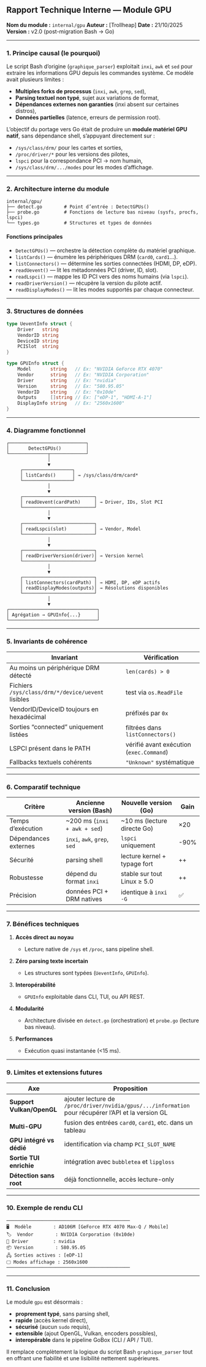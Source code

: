 ## Rapport Technique Interne — Module GPU

**Nom du module :** `internal/gpu`
**Auteur :** [Trollheap]
**Date :** 21/10/2025
**Version :** v2.0 (post-migration Bash → Go)

---

### 1. Principe causal (le pourquoi)

Le script Bash d’origine (`graphique_parser`) exploitait `inxi`, `awk` et `sed` pour extraire les informations GPU depuis les commandes système.
Ce modèle avait plusieurs limites :

* **Multiples forks de processus** (`inxi`, `awk`, `grep`, `sed`),
* **Parsing textuel non typé**, sujet aux variations de format,
* **Dépendances externes non garanties** (inxi absent sur certaines distros),
* **Données partielles** (latence, erreurs de permission root).

L’objectif du portage vers Go était de produire un **module matériel GPU natif**, sans dépendance shell, s’appuyant directement sur :

* `/sys/class/drm/` pour les cartes et sorties,
* `/proc/driver/*` pour les versions des pilotes,
* `lspci` pour la correspondance PCI → nom humain,
* `/sys/class/drm/.../modes` pour les modes d’affichage.

---

### 2. Architecture interne du module

```
internal/gpu/
├── detect.go        # Point d’entrée : DetectGPUs()
├── probe.go         # Fonctions de lecture bas niveau (sysfs, procfs, lspci)
└── types.go         # Structures et types de données
```

#### Fonctions principales

* `DetectGPUs()` — orchestre la détection complète du matériel graphique.
* `listCards()` — énumère les périphériques DRM (`card0`, `card1`...).
* `listConnectors()` — détermine les sorties connectées (HDMI, DP, eDP).
* `readUevent()` — lit les métadonnées PCI (driver, ID, slot).
* `readLspci()` — mappe les ID PCI vers des noms humains (via `lspci`).
* `readDriverVersion()` — récupère la version du pilote actif.
* `readDisplayModes()` — lit les modes supportés par chaque connecteur.

---

### 3. Structures de données

```go
type UeventInfo struct {
    Driver   string
    VendorID string
    DeviceID string
    PCISlot  string
}

type GPUInfo struct {
    Model       string   // Ex: "NVIDIA GeForce RTX 4070"
    Vendor      string   // Ex: "NVIDIA Corporation"
    Driver      string   // Ex: "nvidia"
    Version     string   // Ex: "580.95.05"
    VendorID    string   // Ex: "0x10de"
    Outputs     []string // Ex: ["eDP-1", "HDMI-A-1"]
    DisplayInfo string   // Ex: "2560x1600"
}
```

---

### 4. Diagramme fonctionnel

```
┌────────────────────────────┐
│       DetectGPUs()         │
└──────────────┬─────────────┘
               │
               ▼
     ┌──────────────────┐
     │ listCards()      │ → /sys/class/drm/card*
     └──────────────────┘
               │
               ▼
     ┌──────────────────────────┐
     │ readUevent(cardPath)     │ → Driver, IDs, Slot PCI
     └──────────────────────────┘
               │
               ▼
     ┌──────────────────────────┐
     │ readLspci(slot)          │ → Vendor, Model
     └──────────────────────────┘
               │
               ▼
     ┌──────────────────────────┐
     │ readDriverVersion(driver)│ → Version kernel
     └──────────────────────────┘
               │
               ▼
     ┌──────────────────────────┐
     │ listConnectors(cardPath) │ → HDMI, DP, eDP actifs
     │ readDisplayModes(outputs)│ → Résolutions disponibles
     └──────────────────────────┘
               │
               ▼
┌────────────────────────────────┐
│ Agrégation → GPUInfo{...}      │
└────────────────────────────────┘
```

---

### 5. Invariants de cohérence

| Invariant                                          | Vérification                             |
| -------------------------------------------------- | ---------------------------------------- |
| Au moins un périphérique DRM détecté               | `len(cards) > 0`                         |
| Fichiers `/sys/class/drm/*/device/uevent` lisibles | test via `os.ReadFile`                   |
| VendorID/DeviceID toujours en hexadécimal          | préfixés par `0x`                        |
| Sorties “connected” uniquement listées             | filtrées dans `listConnectors()`         |
| LSPCI présent dans le PATH                         | vérifié avant exécution (`exec.Command`) |
| Fallbacks textuels cohérents                       | `"Unknown"` systématique                 |

---

### 6. Comparatif technique

| Critère              | Ancienne version (Bash)      | Nouvelle version (Go)        | Gain |
| -------------------- | ---------------------------- | ---------------------------- | ---- |
| Temps d’exécution    | ~200 ms (`inxi + awk + sed`) | ~10 ms (lecture directe Go)  | ×20  |
| Dépendances externes | `inxi`, `awk`, `grep`, `sed` | `lspci` uniquement           | -90% |
| Sécurité             | parsing shell                | lecture kernel + typage fort | ++   |
| Robustesse           | dépend du format `inxi`      | stable sur tout Linux ≥ 5.0  | ++   |
| Précision            | données PCI + DRM natives    | identique à `inxi -G`        | ✅    |

---

### 7. Bénéfices techniques

1. **Accès direct au noyau**

   * Lecture native de `/sys` et `/proc`, sans pipeline shell.
2. **Zéro parsing texte incertain**

   * Les structures sont typées (`UeventInfo`, `GPUInfo`).
3. **Interopérabilité**

   * `GPUInfo` exploitable dans CLI, TUI, ou API REST.
4. **Modularité**

   * Architecture divisée en `detect.go` (orchestration) et `probe.go` (lecture bas niveau).
5. **Performances**

   * Exécution quasi instantanée (<15 ms).

---

### 9. Limites et extensions futures

| Axe                       | Proposition                                                                                         |
| ------------------------- | --------------------------------------------------------------------------------------------------- |
| **Support Vulkan/OpenGL** | ajouter lecture de `/proc/driver/nvidia/gpus/.../information` pour récupérer l’API et la version GL |
| **Multi-GPU**             | fusion des entrées `card0`, `card1`, etc. dans un tableau                                           |
| **GPU intégré vs dédié**  | identification via champ `PCI_SLOT_NAME`                                                            |
| **Sortie TUI enrichie**   | intégration avec `bubbletea` et `lipgloss`                                                          |
| **Détection sans root**   | déjà fonctionnelle, accès lecture-only                                                              |

---

### 10. Exemple de rendu CLI

```
─────────────────────────────────────────────
🖥️  Modèle        : AD106M [GeForce RTX 4070 Max-Q / Mobile]
🏷️  Vendor        : NVIDIA Corporation (0x10de)
🔧 Driver         : nvidia
📦 Version        : 580.95.05
🖧 Sorties actives : [eDP-1]
🖵 Modes affichage : 2560x1600
─────────────────────────────────────────────
```

---

### 11. Conclusion

Le module `gpu` est désormais :

* **proprement typé**, sans parsing shell,
* **rapide** (accès kernel direct),
* **sécurisé** (aucun `sudo` requis),
* **extensible** (ajout OpenGL, Vulkan, encoders possibles),
* **interopérable** dans le pipeline GoBox (CLI / API / TUI).

Il remplace complètement la logique du script Bash `graphique_parser` tout en offrant une fiabilité et une lisibilité nettement supérieures.
